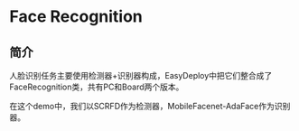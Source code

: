 # Face Recognition

## 简介

人脸识别任务主要使用检测器+识别器构成，EasyDeploy中把它们整合成了FaceRecognition类，共有PC和Board两个版本。

在这个demo中，我们以SCRFD作为检测器，MobileFacenet-AdaFace作为识别器。